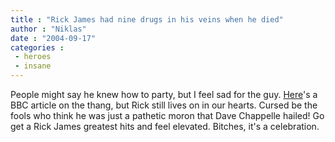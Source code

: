 ```yaml
---
title : "Rick James had nine drugs in his veins when he died"
author : "Niklas"
date : "2004-09-17"
categories : 
 - heroes
 - insane
---
```


People might say he knew how to party, but I feel sad for the guy. [Here](http://news.bbc.co.uk/1/hi/entertainment/music/3665026.stm)'s a BBC article on the thang, but Rick still lives on in our hearts. Cursed be the fools who think he was just a pathetic moron that Dave Chappelle hailed! Go get a Rick James greatest hits and feel elevated. Bitches, it's a celebration.
